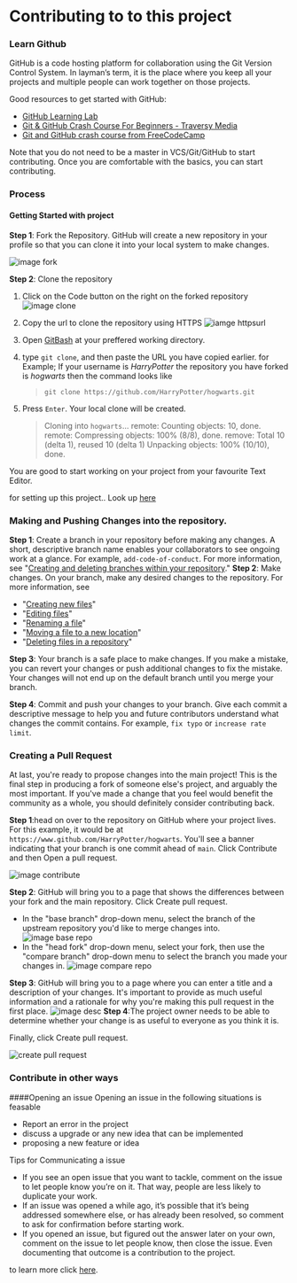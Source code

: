 # Contributing to to this project



### Learn Github
GitHub is a code hosting platform for collaboration using the Git Version Control System. In layman’s term, it is the place where you keep all your projects and multiple people can work together on those projects.

Good resources to get started with GitHub:

- [GitHub Learning Lab](https://lab.github.com/)
- [Git & GitHub Crash Course For Beginners - Traversy Media](https://youtu.be/SWYqp7iY_Tc)
- [Git and GitHub crash course from FreeCodeCamp](https://youtu.be/RGOj5yH7evk)

Note that you do not need to be a master in VCS/Git/GitHub to start contributing. Once you are comfortable with the basics, you can start contributing.


### Process

#### Getting Started with project
**Step 1**: Fork the Repository. GitHub will create a new repository in your profile so that you can clone it into your local system to make changes.

![image fork](https://docs.github.com/assets/cb-6294/images/help/repository/fork_button.jpg)

**Step 2**: Clone the repository
1. Click on the Code button on the right on the forked repository
![image clone](https://docs.github.com/assets/cb-20366/images/help/repository/code-button.png)

2. Copy the url to clone the repository using HTTPS
![iamge httpsurl](https://docs.github.com/assets/cb-33207/images/help/repository/https-url-clone-cli.png)

3. Open [GitBash](https://git-scm.com/downloads) at your preffered working directory.

4. type `git clone`, and then paste the URL you have copied earlier. 
   for Example; If your username is *HarryPotter* the repository you have forked is *hogwarts* then the command looks like
   > `git clone https://github.com/HarryPotter/hogwarts.git`

5. Press `Enter`. Your local clone will be created.
    > Cloning into `hogwarts`...
    > remote: Counting objects: 10, done.
    > remote: Compressing objects: 100% (8/8), done.
    > remove: Total 10 (delta 1), reused 10 (delta 1)
    > Unpacking objects: 100% (10/10), done.

You are good to start working on your project from your favourite Text Editor.

for setting up this project.. Look up [here](./setup.md)
###  Making and Pushing Changes into the repository.
**Step 1**: Create a branch in your repository before making any changes. A short, descriptive branch name enables your collaborators to see ongoing work at a glance. For example, `add-code-of-conduct`. For more information, see "[Creating and deleting branches within your repository](https://docs.github.com/en/github/collaborating-with-issues-and-pull-requests/creating-and-deleting-branches-within-your-repository)."
**Step 2**: Make changes. On your branch, make any desired changes to the repository. 
For more information, see
   -  "[Creating new files](https://docs.github.com/en/articles/creating-new-files)"
   - "[Editing files](https://docs.github.com/en/articles/editing-files)"
   - "[Renaming a file](https://docs.github.com/en/articles/renaming-a-file)"
   - "[Moving a file to a new location](https://docs.github.com/en/articles/moving-a-file-to-a-new-location)"
   - "[Deleting files in a repository](https://docs.github.com/en/github/managing-files-in-a-repository/deleting-files-in-a-repository)"

**Step 3**: Your branch is a safe place to make changes. If you make a mistake, you can revert your changes or push additional changes to fix the mistake. Your changes will not end up on the default branch until you merge your branch.

**Step 4**: Commit and push your changes to your branch. Give each commit a descriptive message to help you and future contributors understand what changes the commit contains. For example, `fix typo` or `increase rate limit`.



### Creating a Pull Request

At last, you're ready to propose changes into the main project! This is the final step in producing a fork of someone else's project, and arguably the most important. If you've made a change that you feel would benefit the community as a whole, you should definitely consider contributing back.

**Step 1**:head on over to the repository on GitHub where your project lives. For this example, it would be at `https://www.github.com/HarryPotter/hogwarts`. You'll see a banner indicating that your branch is one commit ahead of `main`. Click Contribute and then Open a pull request.

![image contribute](https://docs.github.com/assets/cb-26570/images/help/pull_requests/pull-request-start-review-button.png) 

**Step 2**: GitHub will bring you to a page that shows the differences between your fork and the main repository. Click Create pull request.
- In the "base branch" drop-down menu, select the branch of the upstream repository you'd like to merge changes into.
![image base repo](https://docs.github.com/assets/cb-44606/images/help/pull_requests/choose-base-fork-and-branch.png)
- In the "head fork" drop-down menu, select your fork, then use the "compare branch" drop-down menu to select the branch you made your changes in.
  ![image compare repo](https://docs.github.com/assets/cb-43627/images/help/pull_requests/choose-head-fork-compare-branch.png)

**Step 3**: GitHub will bring you to a page where you can enter a title and a description of your changes. It's important to provide as much useful information and a rationale for why you're making this pull request in the first place.
![image desc](https://docs.github.com/assets/cb-28826/images/help/pull_requests/pullrequest-description.png)
**Step 4**:The project owner needs to be able to determine whether your change is as useful to everyone as you think it is.

 Finally, click Create pull request.

![create pull request](https://docs.github.com/assets/cb-26223/images/help/pull_requests/pullrequest-send.png)
### Contribute in other ways
####Opening an issue
Opening an issue in the following situations is feasable
* Report an error in the project
* discuss a upgrade or any new idea that can be implemented
* proposing a new feature or idea

Tips for Communicating a issue
* If you see an open issue that you want to tackle, comment on the issue to let people know you’re on it. That way, people are less likely to duplicate your work.
* If an issue was opened a while ago, it’s possible that it’s being addressed somewhere else, or has already been resolved, so comment to ask for confirmation before starting work.
* If you opened an issue, but figured out the answer later on your own, comment on the issue to let people know, then close the issue. Even documenting that outcome is a contribution to the project.

to learn more click [here](https://docs.github.com/en/issues/tracking-your-work-with-issues/creating-an-issue).